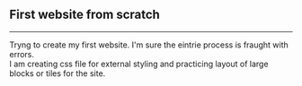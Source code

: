 ## First website from scratch

---
Tryng to create my first website.  I'm sure the eintrie process is fraught with errors.  
I am creating css file for external styling and practicing layout of large blocks or tiles for the site.